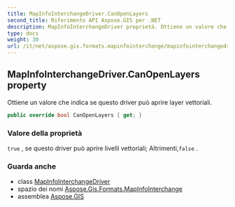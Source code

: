 ```yaml
---
title: MapInfoInterchangeDriver.CanOpenLayers
second_title: Riferimento API Aspose.GIS per .NET
description: MapInfoInterchangeDriver proprietà. Ottiene un valore che indica se questo driver può aprire layer vettoriali.
type: docs
weight: 30
url: /it/net/aspose.gis.formats.mapinfointerchange/mapinfointerchangedriver/canopenlayers/
---
```

## MapInfoInterchangeDriver.CanOpenLayers property

Ottiene un valore che indica se questo driver può aprire layer vettoriali.

```csharp
public override bool CanOpenLayers { get; }
```

### Valore della proprietà

`true` , se questo driver può aprire livelli vettoriali; Altrimenti,`false` .

### Guarda anche

* class [MapInfoInterchangeDriver](../)
* spazio dei nomi [Aspose.Gis.Formats.MapInfoInterchange](../../mapinfointerchangedriver/)
* assemblea [Aspose.GIS](../../../)


